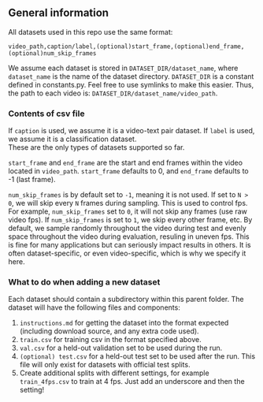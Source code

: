 ## General information
All datasets used in this repo use the same format:

```
video_path,caption/label,(optional)start_frame,(optional)end_frame,(optional)num_skip_frames
```

We assume each dataset is stored in `DATASET_DIR/dataset_name`, where `dataset_name` is the name of the dataset directory. 
`DATASET_DIR` is a constant defined in constants.py.  Feel free to use symlinks to make this easier.  Thus, the path to each video is: `DATASET_DIR/dataset_name/video_path`.

### Contents of csv file
If `caption` is used, we assume it is a video-text pair dataset.  If `label` is used, we assume it is a classification dataset.  
These are the only types of datasets supported so far.

`start_frame` and `end_frame` are the start and end frames within the video located in `video_path`.  `start_frame` defaults to 0, and `end_frame` defaults to -1 (last frame).

`num_skip_frames` is by default set to `-1`, meaning it is not used.  If set to `N > 0`, we will skip every `N` frames during sampling.  This is used to control fps.  For example, `num_skip_frames`  set to `0`, it will not skip any frames (use raw video fps).  If `num_skip_frames` is set to `1`, we skip every other frame, etc.  By default, we sample randomly throughout the video during test and evenly space throughout the video during evaluation, resuling in uneven fps.  This is fine for many applications but can seriously impact results in others.  It is often dataset-specific, or even video-specific, which is why we specify it here.

### What to do when adding a new dataset
Each dataset should contain a subdirectory within this parent folder.  The dataset will have the following files and components:
1. `instructions.md` for getting the dataset into the format expected (including download source, and any extra code used).
2. `train.csv` for training csv in the format specified above.
3. `val.csv` for a held-out validation set to be used during the run.
4. `(optional) test.csv` for a held-out test set to be used after the run.  This file will only exist for datasets with official test splits.
5. Create additional splits with different settings, for example `train_4fps.csv` to train at 4 fps.  Just add an underscore and then the setting!
